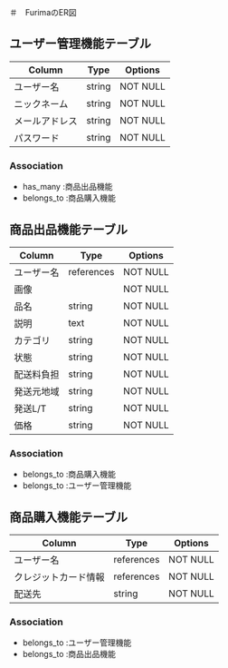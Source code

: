 ＃　FurimaのER図

##  ユーザー管理機能テーブル

| Column      | Type        | Options                        |
| ----------- | ----------- | ------------------------------ |
| ユーザー名    | string      | NOT NULL                       |
| ニックネーム  | string      | NOT NULL                       |
| メールアドレス | string      | NOT NULL                       |
| パスワード    | string      | NOT NULL                       |

### Association
- has_many :商品出品機能
- belongs_to :商品購入機能

## 商品出品機能テーブル

| Column      | Type        | Options                        |
| ----------- | ----------- | ------------------------------ |
| ユーザー名    | references  | NOT NULL                       |
| 画像         |             | NOT NULL                       |
| 品名         | string      | NOT NULL                       |
| 説明         | text        | NOT NULL                       |
| カテゴリ      | string      | NOT NULL                       |
| 状態         | string      | NOT NULL                       |
| 配送料負担    | string      | NOT NULL                       |
| 発送元地域    | string      | NOT NULL                       |
| 発送L/T      | string      | NOT NULL                       |
| 価格         | string      | NOT NULL                       |

### Association
- belongs_to :商品購入機能
- belongs_to :ユーザー管理機能

## 商品購入機能テーブル

| Column            | Type        | Options                        |
| ----------------- | ----------- | ------------------------------ |
| ユーザー名         | references  | NOT NULL                       |
| クレジットカード情報 | references  | NOT NULL                       |
| 配送先             | string      | NOT NULL                       |

### Association
- belongs_to :ユーザー管理機能
- belongs_to :商品出品機能